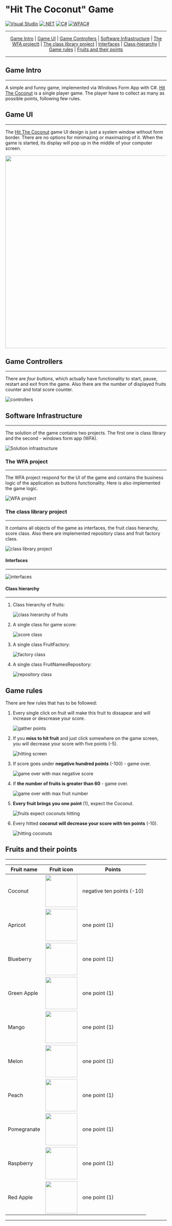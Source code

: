 # **"Hit The Coconut" Game**

[![Visual Studio](https://img.shields.io/badge/Visual%20Studio-2022-brightgreen)](https://visualstudio.microsoft.com/)
[![.NET](https://img.shields.io/badge/.NET-5.0-brightgreen)](https://dotnet.microsoft.com/)
[![C#](https://img.shields.io/badge/C%23-9.0-green)](https://docs.microsoft.com/en-us/dotnet/csharp/whats-new/csharp-9)
[![WFAC#](https://img.shields.io/badge/Windows%20Form%20App-C%23-yellowgreen)](https://docs.microsoft.com/en-us/visualstudio/ide/create-csharp-winform-visual-studio?view=vs-2022)

---
<div align="center">
    <a href="#game-intro">Game Intro</a> |
    <a href="#game-ui">Game UI</a> |
    <a href="#game-controllers">Game Controllers</a> |
    <a href="#software-infrastructure">Software Infrastructure</a> |
    <a href="#the-wfa-project">The WFA projectt</a> |
    <a href="#the-class-library-project">The class library project</a> |
    <a href="#interfaces">Interfaces</a> |
    <a href="#class-hierarchy">Class-hierarchy</a> |
    <a href="#game-rules">Game rules</a> |
    <a href="#fruits-and-their-points">Fruits and their points</a>
</div>

---

## Game Intro
---

A simple and funny game, implemented via Windows Form App with C#. [Hit The Coconut](https://github.com/Threed90/Hit_The_Coconut) is a single player game. The player have to collect as many as possible points, following few rules.

## Game UI
---

The [Hit The Coconut](https://github.com/Threed90/Hit_The_Coconut) game UI design is just a system window without form border. 
There are no options for minimazing or maximazing of it. When the game is started, its display will pop up in the middle of your computer screen.

<img src="https://github.com/Threed90/Hit_The_Coconut/blob/main/descriptionResources/gameEntrySkin.png" width="600">

## Game Controllers
---

There are *four buttons*, which actually have functionality to start, pause, restart and exit from the game. Also there are the number of displayed fruits counter and total score counter.

![controllers](/descriptionResources/controllers.gif)

## Software Infrastructure
---

The solution of the game contains two projects. The first one is class library and the second - windows form app (WFA).

![Solution infrastructure](/descriptionResources/SolutionInfrastructure.png)

### The WFA project
----

The WFA project respond for the UI of the game and contains the business logic of the application as buttons functionality. Here is also implemented the game logic.

![WFA project](/descriptionResources/WFA_Project.png)

### The class library project
----

It contains all objects of the game as interfaces, the fruit class hierarchy, score class. Also there are implemented repository class and fruit factory class.

![class library project](/descriptionResources/classLibraryProject.png)

#### Interfaces
-----

![interfaces](/descriptionResources/interfaces.png)

#### Class hierarchy
-----

1. Class hierarchy of fruits:
   
    ![class hierarchy of fruits](/descriptionResources/fruitClassHierarhy.png)

2. A single class for game score:
   
    ![score class](/descriptionResources/scoreClass.png)

3. A single class FruitFactory:

    ![factory class](/descriptionResources/fruitFactoryClass.png)

4. A single class FruitNamesRepository:

    ![repository class](/descriptionResources/FruitNamesRepository.png)

## Game rules

There are few rules that has to be followed:
1. Every single click on fruit will make this fruit to dissapear and will increase or descrease your score.
   
   ![gather points](/descriptionResources/gatherPoints.gif) 

2. If you **miss to hit fruit** and just click somewhere on the game screen, you will decrease your score with five points (-5).
   
   ![hitting screen](/descriptionResources/hitScreen.gif)

3. If score goes under **negative hundred points** (-100) - game over.
   
   ![game over with max negative score](/descriptionResources/gameOverNegativeScore.gif)

4. If **the number of fruits is greater than 60** - game over.

    ![game over with max fruit number](/descriptionResources/gameOverMaxFruits.gif)

5. **Every fruit brings you one point** (1), expect the Coconut.
   
   ![fruits expect coconuts hitting](/descriptionResources/fitFruits.gif)

6. Every hitted **coconut will decrease your score with ten points** (-10).

    ![hitting coconuts](/descriptionResources/hitCoconuts.gif)

## Fruits and their points
---

| Fruit name | Fruit icon | Points |
|------------|------------|--------|
| Coconut | <img src="https://github.com/Threed90/Hit_The_Coconut/blob/main/HitTheCoconutGameSolution/HitTheCoconut/img/coconut.png" width="100"> | negative ten points (-10) |
| Apricot | <img src="https://github.com/Threed90/Hit_The_Coconut/blob/main/HitTheCoconutGameSolution/HitTheCoconut/img/apricot.png" width="100"> | one point (1) |
| Blueberry | <img src="https://github.com/Threed90/Hit_The_Coconut/blob/main/HitTheCoconutGameSolution/HitTheCoconut/img/blueberry.png" width="100"> | one point (1) |
| Green Apple | <img src="https://github.com/Threed90/Hit_The_Coconut/blob/main/HitTheCoconutGameSolution/HitTheCoconut/img/greenApple.png" width="100"> | one point (1) |
| Mango | <img src="https://github.com/Threed90/Hit_The_Coconut/blob/main/HitTheCoconutGameSolution/HitTheCoconut/img/mango.png" width="100"> | one point (1) |
| Melon | <img src="https://github.com/Threed90/Hit_The_Coconut/blob/main/HitTheCoconutGameSolution/HitTheCoconut/img/melon.png" width="100"> | one point (1) |
| Peach | <img src="https://github.com/Threed90/Hit_The_Coconut/blob/main/HitTheCoconutGameSolution/HitTheCoconut/img/peach.png" width="100"> | one point (1) |
| Pomegranate | <img src="https://github.com/Threed90/Hit_The_Coconut/blob/main/HitTheCoconutGameSolution/HitTheCoconut/img/pomegranate.png" width="100"> | one point (1) |
| Raspberry | <img src="https://github.com/Threed90/Hit_The_Coconut/blob/main/HitTheCoconutGameSolution/HitTheCoconut/img/raspberry.png" width="100"> | one point (1) |
| Red Apple | <img src="https://github.com/Threed90/Hit_The_Coconut/blob/main/HitTheCoconutGameSolution/HitTheCoconut/img/redApple.png" width="100"> | one point (1)|

---
